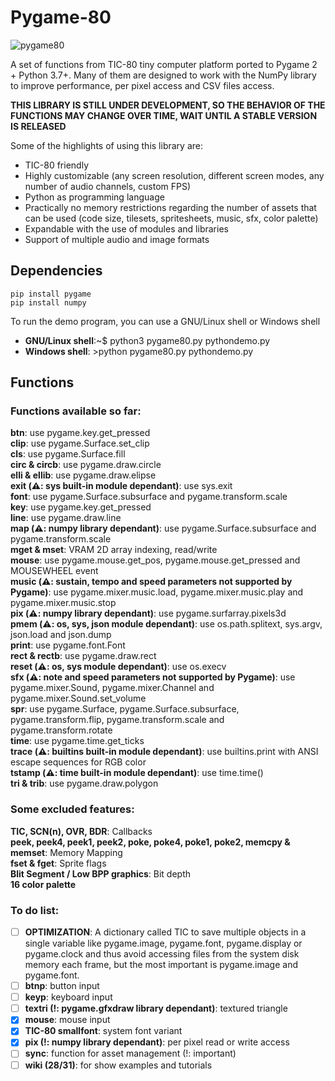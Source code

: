 # Pygame-80

![pygame80](https://user-images.githubusercontent.com/74131798/137247572-a0919aa6-76d7-4139-a688-234a28cfc4d0.gif)

A set of functions from TIC-80 tiny computer platform ported to Pygame 2 + Python 3.7+. Many of them are designed to work with the NumPy library to improve performance, per pixel access and CSV files access.  

**THIS LIBRARY IS STILL UNDER DEVELOPMENT, SO THE BEHAVIOR OF THE FUNCTIONS MAY CHANGE OVER TIME, WAIT UNTIL A STABLE VERSION IS RELEASED**  

Some of the highlights of using this library are:  
* TIC-80 friendly  
* Highly customizable (any screen resolution, different screen modes, any number of audio channels, custom FPS)  
* Python as programming language  
* Practically no memory restrictions regarding the number of assets that can be used (code size, tilesets, spritesheets, music, sfx, color palette)  
* Expandable with the use of modules and libraries  
* Support of multiple audio and image formats  

## Dependencies
```
pip install pygame
pip install numpy
```

To run the demo program, you can use a GNU/Linux shell or Windows shell

- **GNU/Linux shell**:~$ python3 pygame80.py pythondemo.py
- **Windows shell**: >python pygame80.py pythondemo.py

## Functions
### Functions available so far:  
**btn**: use pygame.key.get_pressed  
**clip**: use pygame.Surface.set_clip  
**cls**: use pygame.Surface.fill  
**circ & circb**: use pygame.draw.circle  
**elli & ellib**: use pygame.draw.elipse  
**exit (⚠️: sys built-in module dependant)**: use sys.exit  
**font**: use pygame.Surface.subsurface and pygame.transform.scale  
**key**: use pygame.key.get_pressed  
**line**: use pygame.draw.line  
**map (⚠️: numpy library dependant)**: use pygame.Surface.subsurface and pygame.transform.scale  
**mget & mset**: VRAM 2D array indexing, read/write  
**mouse**: use pygame.mouse.get_pos, pygame.mouse.get_pressed and MOUSEWHEEL event  
**music (⚠️: sustain, tempo and speed parameters not supported by Pygame)**: use pygame.mixer.music.load, pygame.mixer.music.play and pygame.mixer.music.stop  
**pix (⚠️: numpy library dependant)**: use pygame.surfarray.pixels3d  
**pmem (⚠️: os, sys, json module dependant)**: use os.path.splitext, sys.argv, json.load and json.dump  
**print**: use pygame.font.Font  
**rect & rectb**: use pygame.draw.rect  
**reset (⚠️: os, sys module dependant)**: use os.execv  
**sfx (⚠️: note and speed parameters not supported by Pygame)**: use pygame.mixer.Sound, pygame.mixer.Channel and pygame.mixer.Sound.set_volume  
**spr**: use pygame.Surface, pygame.Surface.subsurface, pygame.transform.flip, pygame.transform.scale and pygame.transform.rotate  
**time**: use pygame.time.get_ticks  
**trace (⚠️: builtins built-in module dependant)**: use builtins.print with ANSI escape sequences for RGB color  
**tstamp (⚠️: time built-in module dependant)**: use time.time()  
**tri & trib**: use pygame.draw.polygon

### Some excluded features:  
**TIC, SCN(n), OVR, BDR**: Callbacks  
**peek, peek4, peek1, peek2, poke, poke4, poke1, poke2, memcpy & memset**: Memory Mapping  
**fset & fget**: Sprite flags  
**Blit Segment / Low BPP graphics**: Bit depth  
**16 color palette**

### To do list:  
- [ ] **OPTIMIZATION**: A dictionary called TIC to save multiple objects in a single variable like pygame.image, pygame.font, pygame.display or pygame.clock and thus avoid accessing files from the system disk memory each frame, but the most important is pygame.image and pygame.font.
- [ ] **btnp**: button input  
- [ ] **keyp**: keyboard input  
- [ ] **textri (!: pygame.gfxdraw library dependant)**: textured triangle  
- [x] **mouse**: mouse input  
- [x] **TIC-80 smallfont**: system font variant  
- [x] **pix (!: numpy library dependant)**: per pixel read or write access  
- [ ] **sync**: function for asset management (!: important)  
- [ ] **wiki (28/31)**: for show examples and tutorials  
